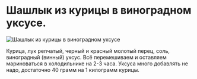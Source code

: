 # Шашлык из курицы в виноградном уксусе.

![Шашлык из курицы в виноградном уксусе](/images/Kulinar/Second/shashlik_iz_kurici.jpg 'Шашлык из курицы в виноградном уксусе')

Курица, лук репчатый, черный и красный молотый перец, соль, виноградный (винный) уксус. Всё перемешиваем и оставляем мариноваться в холодильнике на 2-3 часа. Уксуса много добавлять не надо, достаточно 40 грамм на 1 килограмм курицы.
